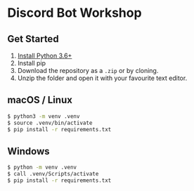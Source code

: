 # Discord Bot Workshop


## Get Started

1. [Install Python 3.6+](https://www.python.org/downloads/)
2. Install pip
3. Download the repository as a `.zip` or by cloning.
4. Unzip the folder and open it with your favourite text editor.


## macOS / Linux

```bash
$ python3 -m venv .venv
$ source .venv/bin/activate
$ pip install -r requirements.txt
```

## Windows 

```bash
$ python -m venv .venv
$ call .venv/Scripts/activate
$ pip install -r requirements.txt
```
